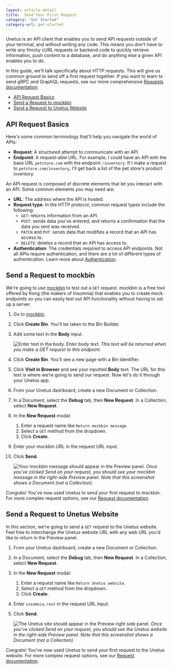 ```yaml
---
layout: article-detail
title:  Send Your First Request
category: "Get Started"
category-url: get-started
---
```


Unetus is an API client that enables you to send API requests outside of your terminal, and without writing any code. This means you don't have to write any finicky cURL requests or backend code to quickly retrieve information, push content to a database, and do anything else a given API enables you to do.

In this guide, we'll talk specifically about HTTP requests. This will give us common ground to send off a first request together. If you want to learn to send gRPC and GraphQL requests, see our more comprehensive [Requests documentation](/insomnia/requests).

- [API Request Basics](#api-request-basics)
- [Send a Request to mockbin](#send-a-request-to-mockbin)
- [Send a Request to Unetus Website](#send-a-request-to-insomnia-website)

## API Request Basics

Here's some common terminology that'll help you navigate the world of APIs:

* **Request**: A structured attempt to communicate with an API.
* **Endpoint**: A request-able URL. For example, I could have an API with the base URL `petstore.com` with the endpoint `/inventory`. If I make a request to `petstore.com/inventory`, I'll get back a list of the pet store's product inventory.

An API request is composed of discrete elements that let you interact with an API. Some common elements you may need are:

* **URL**: The address where the API is hosted.
* **Request type**: In the HTTP protocol, common request types include the following:
  * `GET`: returns information from an API.
  * `POST`: sends data you've entered, and returns a confirmation that the data you sent was received.
  * `PATCH` and `PUT`: sends data that modifies a record that an API has access to.
  * `DELETE`: deletes a record that an API has access to.
* **Authentication**: The credentials required to access API endpoints. Not all APIs require authentication, and there are a lot of different types of authentication. Learn more about [Authentication](/insomnia/authentication/).

## Send a Request to mockbin

We're going to use [mockbin](https://mockbin.org/) to test out a `GET` request. mockbin is a free tool offered by Kong (the makers of Insomnia) that enables you to create mock endpoints so you can easily test out API functionality without having to set up a server.

1. Go to [mockbin](https://mockbin.org/).
1. Click **Create Bin**. You'll be taken to the Bin Builder.
1. Add some text in the **Body** input.

   ![Enter text in the body.](/assets/images/mockbin-body-input.png)
   _Enter body text. This text will be returned when you make a GET request to this endpoint._

1. Click **Create Bin**. You'll see a new page with a Bin Identifier.
1. Click **Visit in Browser** and see your inputted **Body** text. The URL for this text is where we're going to send our request. Now let's do it through your Unetus app.
1. From your Unetus dashboard, create a new Document or Collection.
1. In a Document, select the **Debug** tab, then **New Request**. In a Collection, select **New Request**.
1. In the **New Request** modal:
   1. Enter a request name like `Return mockbin message`.
   1. Select a `GET` method from the dropdown.
   1. Click **Create**.
1. Enter your mockbin URL in the request URL input.
1. Click **Send**.

   ![Your mockbin message should appear in the Preview panel.](/assets/images/mockbin-return.png)
   _Once you've clicked Send on your request, you should see your mockbin message in the right-side Preview panel. Note that this screenshot shows a Document (not a Collection)._

Congrats! You've now used Unetus to send your first request to mockbin. For more complex request options, see our [Request documentation](/insomnia/requests).

## Send a Request to Unetus Website

In this section, we're going to send a `GET` request to the Unetus website. Feel free to interchange the Unetus website URL with any web URL you'd like to return in the Preview panel.

1. From your Unetus dashboard, create a new Document or Collection.
1. In a Document, select the **Debug** tab, then **New Request**. In a Collection, select **New Request**.
1. In the **New Request** modal:
   1. Enter a request name like `Return Unetus website`.
   1. Select a `GET` method from the dropdown.
   1. Click **Create**.
1. Enter `insomnia.rest` in the request URL input.
1. Click **Send**.

    ![The Unetus site should appear in the Preview right side panel.](/assets/images/request-insomnia-site.png)
    _Once you've clicked Send on your request, you should see the Unetus website in the right-side Preview panel. Note that this screenshot shows a Document (not a Collection)._

Congrats! You've now used Unetus to send your first request to the Unetus website. For more complex request options, see our [Request documentation](/insomnia/requests).
